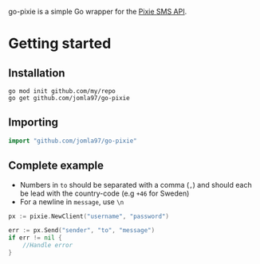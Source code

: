 go-pixie is a simple Go wrapper for the [Pixie SMS API](https://www.pixie.se/Home/Index).

# Getting started

## Installation
```
go mod init github.com/my/repo
go get github.com/jomla97/go-pixie
```

## Importing
``` go
import "github.com/jomla97/go-pixie"
```

## Complete example
* Numbers in `to` should be separated with a comma (`,`) and should each be lead with the country-code (e.g `+46` for Sweden)
* For a newline in `message`, use `\n`
``` go
px := pixie.NewClient("username", "password")

err := px.Send("sender", "to", "message")
if err != nil {
    //Handle error
}
```
